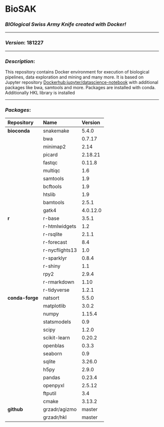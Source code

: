# BioSAK
### _BIOlogical Swiss Army Knife created with Docker!_
---

### _Version_: 181227
---

### _Description_:

This repository contains Docker environment for execution of biological
pipelines, data exploration and mining and many more. It is based on Jupyter
repository [Dockerhub:jupyter/datascience-notebook](https://hub.docker.com/r/jupyter/datascience-notebook/)
with additional packages like bwa, samtools and more. Packages are installed with conda.
Additionally HKL library is installed

---

### _Packages_:
| Repository      |      Name        | Version          |
|:----------------|:-----------------|:-----------------|
| **bioconda**    | snakemake        | 5.4.0            |
|                 | bwa              | 0.7.17           |
|                 | minimap2         | 2.14             |
|                 | picard           | 2.18.21          |
|                 | fastqc           | 0.11.8           |
|                 | multiqc          | 1.6              |
|                 | samtools         | 1.9              |
|                 | bcftools         | 1.9              |
|                 | htslib           | 1.9              |
|                 | bamtools         | 2.5.1            |
|                 | gatk4            | 4.0.12.0         |
|  **r**          | r-base           | 3.5.1            |
|                 | r-htmlwidgets    | 1.2              |
|                 | r-rsqlite        | 2.1.1            |
|                 | r-forecast       | 8.4              |
|                 | r-nycflights13   | 1.0              |
|                 | r-sparklyr       | 0.8.4            |
|                 | r-shiny          | 1.1              |
|                 | rpy2             | 2.9.4            |
|                 | r-rmarkdown      | 1.10             |
|                 | r-tidyverse      | 1.2.1            |
| **conda-forge** | natsort          | 5.5.0            |
|                 | matplotlib       | 3.0.2            |
|                 | numpy            | 1.15.4           |
|                 | statsmodels      | 0.9              |
|                 | scipy            | 1.2.0            |
|                 | scikit-learn     | 0.20.2           |
|                 | openblas         | 0.3.3            |
|                 | seaborn          | 0.9              |
|                 | sqlite           | 3.26.0           |
|                 | h5py             | 2.9.0            |
|                 | pandas           | 0.23.4           |
|                 | openpyxl         | 2.5.12           |
|                 | ftputil          | 3.4              |
|                 | cmake            | 3.13.2           |
| **github**      | grzadr/agizmo    | master           |
|                 | grzadr/hkl       | master           |
